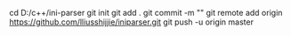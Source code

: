 cd D:/c++/ini-parser
git init
git add .
git commit -m ""
git remote add origin https://github.com/lliusshijjie/iniparser.git
git push -u origin master 